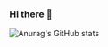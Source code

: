 ### Hi there 👋

<!--
**Kim-Yun-Seo/Kim-Yun-Seo** is a ✨ _special_ ✨ repository because its `README.md` (this file) appears on your GitHub profile.

Here are some ideas to get you started:

- :mortar_board: working on Sungshin W.univ. AI convergence student
- 🌱 Now learning Vue, React, Typescript
- 🌱 Interested in Python, Machine Learning
- 🌱 Will being full stack develper
- :sparkles: studying at LikeLion_sswu 11th🦁
- :sparkles: working in a company using AI image generation
-->
![Anurag's GitHub stats](https://github-readme-stats.vercel.app/api?username=Kim-Yun-Seo&show_icons=true&theme=radical)
